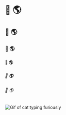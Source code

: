 # 👋 🌎
## 👋 🌎
### 👋 🌎
#### 👋 🌎
##### 👋 🌎
###### 👋 🌎
![Gif of cat typing furiously](https://media.giphy.com/media/q6RoNkLlFNjaw/giphy.gif "Cat typing furiously")

<!--
**chriskwan/chriskwan** is a ✨ _special_ ✨ repository because its `README.md` (this file) appears on your GitHub profile.

Here are some ideas to get you started:

- 🔭 I’m currently working on ...
- 🌱 I’m currently learning ...
- 👯 I’m looking to collaborate on ...
- 🤔 I’m looking for help with ...
- 💬 Ask me about ...
- 📫 How to reach me: ...
- 😄 Pronouns: ...
- ⚡ Fun fact: ...
-->
